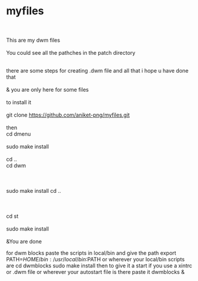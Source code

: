 # myfiles <br> <br>
This are my dwm files<br><br>
You could see all the pathches in the patch directory 
<br>
<br>

there are some steps for creating .dwm file and all that i hope u have done that <br> 
<br> & you are only here for some files
<br> <br> 
to install it <br> <br> 
git clone https://github.com/aniket-png/myfiles.git
<br> <br> then
<br> 
cd dmenu
<br> <br> sudo make install 
<br> <br> cd ..<br> 
cd dwm <br> <br> 
<br> <br> sudo make install
cd ..<br> <br> 
<br> <br> cd st
<br> <br> sudo make install
<br> <br> 
&You are done

for dwm blocks paste the scripts in local/bin
and give the path
export PATH=$HOME/bin:/usr/local/bin:$PATH
or wherever your local/bin scripts are
cd dwmblocks
sudo make install
then to give it a start
if you use a xintrc
or .dwm file or wherever your autostart file is there paste it
dwmblocks &
